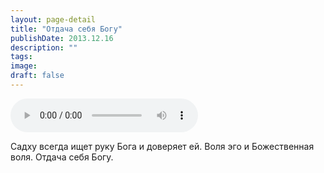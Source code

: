 ```yaml
---
layout: page-detail
title: "Отдача себя Богу"
publishDate: 2013.12.16
description: ""
tags:
image:
draft: false
---
```


<audio title="2013.12.16 - Отдача себя Богу.mp3" src="/upload/iblock/2a1/2a12bca88e4d418b8db085e6baf55ab9.mp3" controls=""></audio>

 Садху всегда ищет руку Бога и доверяет ей. Воля эго и Божественная воля. Отдача себя Богу. 

  
